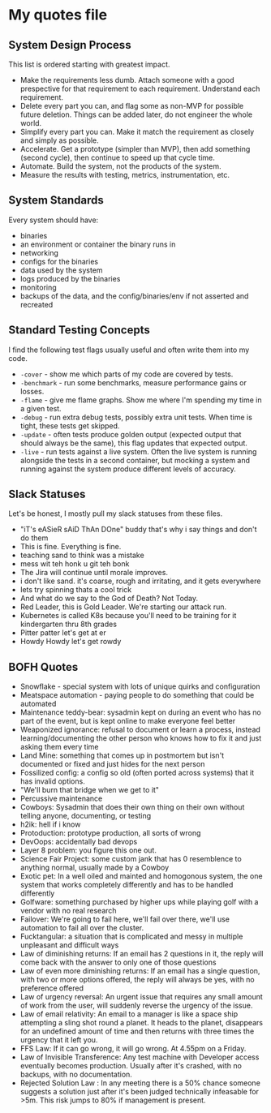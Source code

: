 # My quotes file

## System Design Process

This list is ordered starting with greatest impact.

- Make the requirements less dumb. Attach someone with a good prespective for that requirement to each requirement. Understand each requirement.
- Delete every part you can, and flag some as non-MVP for possible future deletion. Things can be added later, do not engineer the whole world.
- Simplify every part you can. Make it match the requirement as closely and simply as possible.
- Accelerate. Get a prototype (simpler than MVP), then add something (second cycle), then continue to speed up that cycle time.
- Automate. Build the system, not the products of the system.
- Measure the results with testing, metrics, instrumentation, etc.

## System Standards

Every system should have:

- binaries
- an environment or container the binary runs in
- networking
- configs for the binaries
- data used by the system
- logs produced by the binaries
- monitoring
- backups of the data, and the config/binaries/env if not asserted and recreated

## Standard Testing Concepts

I find the following test flags usually useful and often write them into my code.

- `-cover` - show me which parts of my code are covered by tests.
- `-benchmark` - run some benchmarks, measure performance gains or losses.
- `-flame` - give me flame graphs. Show me where I'm spending my time in a given test.
- `-debug` - run extra debug tests, possibly extra unit tests. When time is tight, these tests get skipped.
- `-update` - often tests produce golden output (expected output that should always be the same), this flag updates that expected output.
- `-live` - run tests against a live system. Often the live system is running alongside the tests in a second container, but mocking a system and running against the system produce different levels of accuracy.

## Slack Statuses

Let's be honest, I mostly pull my slack statuses from these files.

- "iT's eASieR sAiD ThAn DOne" buddy that's why i say things and don't do them
- This is fine. Everything is fine.
- teaching sand to think was a mistake
- mess wit teh honk u git teh bonk
- The Jira will continue until morale improves.
- i don't like sand. it's coarse, rough and irritating, and it gets everywhere
- lets try spinning thats a cool trick
- And what do we say to the God of Death? Not Today.
- Red Leader, this is Gold Leader. We're starting our attack run.
- Kubernetes is called K8s because you'll need to be training for it kindergarten thru 8th grades
- Pitter patter let's get at er
- Howdy Howdy let's get rowdy

## BOFH Quotes

- Snowflake - special system with lots of unique quirks and configuration
- Meatspace automation - paying people to do something that could be automated
- Maintenance teddy-bear: sysadmin kept on during an event who has no part of the event, but is kept online to make everyone feel better
- Weaponized ignorance: refusal to document or learn a process, instead learning/documenting the other person who knows how to fix it and just asking them every time
- Land Mine: something that comes up in postmortem but isn't documented or fixed and just hides for the next person
- Fossilized config: a config so old (often ported across systems) that it has invalid options.
- "We'll burn that bridge when we get to it"
- Percussive maintenance
- Cowboys: Sysadmin that does their own thing on their own without telling anyone, documenting, or testing
- h2ik: hell if i know
- Protoduction: prototype production, all sorts of wrong
- DevOops: accidentally bad devops
- Layer 8 problem: you figure this one out.
- Science Fair Project: some custom jank that has 0 resemblence to anything normal, usually made by a Cowboy
- Exotic pet: In a well oiled and mainted and homogonous system, the one system that works completely differently and has to be handled differently
- Golfware: something purchased by higher ups while playing golf with a vendor with no real research
- Failover: We're going to fail here, we'll fail over there, we'll use automation to fail all over the cluster.
- Fucktangular: a situation that is complicated and messy in multiple unpleasant and difficult ways
- Law of diminishing returns: If an email has 2 questions in it, the reply will come back with the answer to only one of those questions
- Law of even more diminishing returns: If an email has a single question, with two or more options offered, the reply will always be yes, with no preference offered
- Law of urgency reversal: An urgent issue that requires any small amount of work from the user, will suddenly reverse the urgency of the issue.
- Law of email relativity: An email to a manager is like a space ship attempting a sling shot round a planet. It heads to the planet, disappears for an undefined amount of time and then returns with three times the urgency that it left you.
- FFS Law: If it can go wrong, it will go wrong. At 4.55pm on a Friday.
- Law of Invisible Transference: Any test machine with Developer access eventually becomes production. Usually after it's crashed, with no backups, with no documentation.
- Rejected Solution Law : In any meeting there is a 50% chance someone suggests a solution just after it's been judged technically infeasable for >5m. This risk jumps to 80% if management is present.
